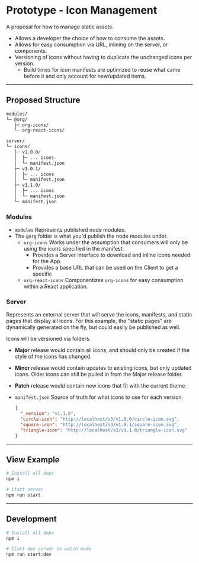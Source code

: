 # Prototype - Icon Management

A proposal for how to manage static assets.
- Allows a developer the choice of how to consume the assets.
- Allows for easy consumption via URL, inlining on the server, or components.
- Versioning of icons without having to duplicate the unchanged icons per version.
  - Build times for icon manifests are optimized to reuse what came before it
  and only account for new/updated items.

---

## Proposed Structure

```sh
modules/
└─ @org/
   ├─ org-icons/
   └─ org-react-icons/

server/
└─ icons/
   ├─ v1.0.0/
   │  ├─ ... icons
   │  └─ manifest.json
   ├─ v1.0.1/
   │  ├─ ... icons
   │  └─ manifest.json
   ├─ v1.1.0/
   │  ├─ ... icons
   │  └─ manifest.json
   └─ manifest.json
```

### Modules

- `modules` Represents published node modules.
- The `@org` folder is what you'd publish the node modules under.
  - `org-icons` Works under the assumption that consumers will only be using the
    icons specified in the manifest.
    - Provides a Server interface to download and inline icons needed for the App.
    - Provides a base URL that can be used on the Client to get a specific 
  - `org-react-icons` Componentizes `org-icons` for easy consumption within a
    React application.

### Server

Represents an external server that will serve the icons, manifests, and static
pages that display all icons. For this example, the "static pages" are
dynamically generated on the fly, but could easily be published as well.

Icons will be versioned via folders.
- **Major** release would contain all icons, and should only be created if the
  style of the icons has changed.
- **Minor** release would contain updates to existing icons, but only updated
  icons. Older icons can still be pulled in from the Major release folder.
- **Patch** release would contain new icons that fit with the current theme.

- `manifest.json` Source of truth for what icons to use for each version.
  ```json
  {
    "_version": "v1.1.0",
    "circle-icon": "http://localhost/s3/v1.0.0/circle-icon.svg",
    ‎‎"square-icon": "http://localhost/s3/v1.0.1/square-icon.svg",
    ‎‎"triangle-icon": "http://localhost/s3/v1.1.0/triangle-icon.svg"
  }
  ```

---

## View Example

```sh
# Install all deps
npm i

# Start server
npm run start
```

---

## Development

```sh
# Install all deps
npm i

# Start dev server in watch mode
npm run start:dev
```
